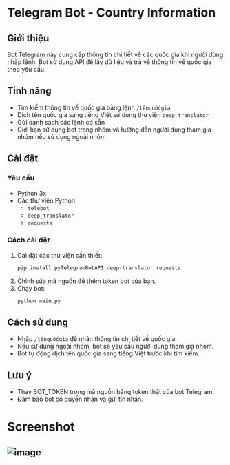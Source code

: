 # Telegram Bot - Country Information

## Giới thiệu
Bot Telegram này cung cấp thông tin chi tiết về các quốc gia khi người dùng nhập lệnh. Bot sử dụng API để lấy dữ liệu và trả về thông tin về quốc gia theo yêu cầu.

## Tính năng
- Tìm kiếm thông tin về quốc gia bằng lệnh `/tênquốcgia`
- Dịch tên quốc gia sang tiếng Việt sử dụng thư viện `deep_translator`
- Gửi danh sách các lệnh có sẵn
- Giới hạn sử dụng bot trong nhóm và hướng dẫn người dùng tham gia nhóm nếu sử dụng ngoài nhóm

## Cài đặt
### Yêu cầu
- Python 3x
- Các thư viện Python:
  - `telebot`
  - `deep_translator`
  - `requests`

### Cách cài đặt
1. Cài đặt các thư viện cần thiết:
   ```sh
   pip install pyTelegramBotAPI deep-translator requests
   ```
2. Chỉnh sửa mã nguồn để thêm token bot của bạn.
3. Chạy bot:
   ```sh
   python main.py
   ```

## Cách sử dụng
- Nhập `/tênquốcgia` để nhận thông tin chi tiết về quốc gia.
- Nếu sử dụng ngoài nhóm, bot sẽ yêu cầu người dùng tham gia nhóm.
- Bot tự động dịch tên quốc gia sang tiếng Việt trước khi tìm kiếm.

## Lưu ý 
- Thay BOT_TOKEN trong mã nguồn bằng token thật của bot Telegram.
- Đảm bảo bot có quyền nhận và gửi tin nhắn.

# Screenshot

## ![image](https://github.com/user-attachments/assets/b9d30ad7-1ca5-49ab-aa0c-5194ee004b47)

